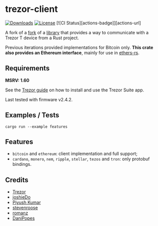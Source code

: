 # trezor-client

[![Downloads][downloads-badge]][crates-io]
[![License][license-badge]][license-url]
[![CI Status][actions-badge]][actions-url]

A fork of a [fork](https://github.com/romanz/rust-trezor-api) of a [library](https://github.com/stevenroose/rust-trezor-api) that provides a way to communicate with a Trezor T device from a Rust project.

Previous iterations provided implementations for Bitcoin only. **This crate also provides an Ethereum interface**, mainly for use in [ethers-rs](https://github.com/gakonst/ethers-rs/).

## Requirements

**MSRV: 1.60**

See the [Trezor guide](https://trezor.io/learn/a/os-requirements-for-trezor) on how to install and use the Trezor Suite app.

Last tested with firmware v2.4.2.

## Examples / Tests

`cargo run --example features`

## Features

-   `bitcoin` and `ethereum`: client implementation and full support;
-   `cardano`, `monero`, `nem`, `ripple`, `stellar`, `tezos` and `tron`: only protobuf bindings.

## Credits

-   [Trezor](https://github.com/trezor/trezor-firmware)
-   [joshieDo](https://github.com/joshieDo)
-   [Piyush Kumar](https://github.com/wszdexdrf)
-   [stevenroose](https://github.com/stevenroose)
-   [romanz](https://github.com/romanz)
-   [DaniPopes](https://github.com/DaniPopes)

[downloads-badge]: https://img.shields.io/crates/d/trezor-client?style=for-the-badge&logo=rust
[crates-io]: https://crates.io/crates/trezor-client
[license-badge]: https://img.shields.io/badge/license-CC0--1.0-blue.svg?style=for-the-badge
[license-url]: https://github.com/trezor/trezor-firmware/blob/master/rust/trezor-client/LICENSE
